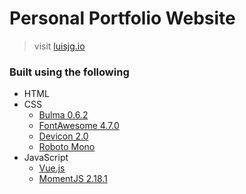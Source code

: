 # Personal Portfolio Website

> visit [luisjg.io](luisjg.io)

### Built using the following

- HTML
- CSS
  - [Bulma 0.6.2](https://bulma.io)
  - [FontAwesome 4.7.0](http://fontawesome.io/)
  - [Devicon 2.0](https://konpa.github.io/devicon/)
  - [Roboto Mono](https://fonts.google.com/specimen/Roboto+Mono?selection.family=Roboto+Mono)
- JavaScript
  - [Vue.js](https://vuejs.org)
  - [MomentJS 2.18.1](https://momentjs.com/)
